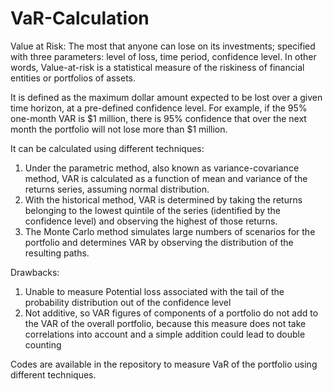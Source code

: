 # VaR-Calculation

Value at Risk: The most that anyone can lose on its investments; specified with three parameters: level of loss, time period, confidence level. 
In other words, Value-at-risk is a statistical measure of the riskiness of financial entities or portfolios of assets.

It is defined as the maximum dollar amount expected to be lost over a given time horizon, at a pre-defined confidence level. 
For example, if the 95% one-month VAR is $1 million, there is 95% confidence that over the next month the portfolio will not lose more than $1 million.

It can be calculated using different techniques: 
1. Under the parametric method, also known as variance-covariance method, VAR is calculated as a function of mean and variance of the returns series, assuming normal distribution. 
2. With the historical method, VAR is determined by taking the returns belonging to the lowest quintile of the series (identified by the confidence level) and observing the highest of those returns. 
3. The Monte Carlo method simulates large numbers of scenarios for the portfolio and determines VAR by observing the distribution of the resulting paths.

Drawbacks:
1. Unable to measure Potential loss associated with the tail of the probability distribution out of the confidence level
2. Not additive, so VAR figures of components of a portfolio do not add to the VAR of the overall portfolio, because this measure does not take correlations into account and a simple addition could lead to double counting

Codes are available in the repository to measure VaR of the portfolio using different techniques.
